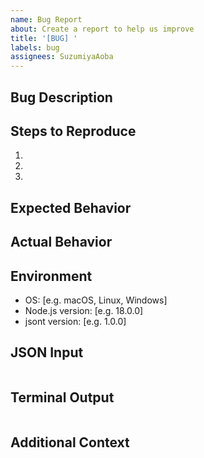 ```yaml
---
name: Bug Report
about: Create a report to help us improve
title: '[BUG] '
labels: bug
assignees: SuzumiyaAoba
---
```


## Bug Description
<!-- A clear and concise description of what the bug is -->

## Steps to Reproduce
1. 
2. 
3. 

## Expected Behavior
<!-- What you expected to happen -->

## Actual Behavior
<!-- What actually happened -->

## Environment
- OS: [e.g. macOS, Linux, Windows]
- Node.js version: [e.g. 18.0.0]
- jsont version: [e.g. 1.0.0]

## JSON Input
<!-- If applicable, provide the JSON input that caused the issue -->
```json

```

## Terminal Output
<!-- If applicable, provide terminal output or error messages -->
```

```

## Additional Context
<!-- Any other context about the problem -->